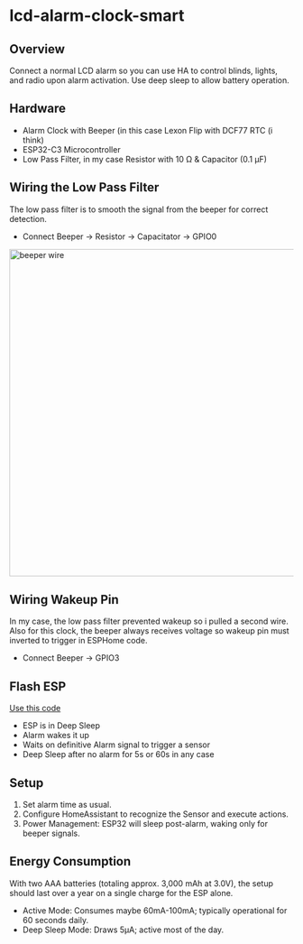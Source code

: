# lcd-alarm-clock-smart

## Overview
Connect a normal LCD alarm so you can use HA to control blinds, lights, and radio upon alarm activation. Use deep sleep to allow battery operation.

## Hardware

- Alarm Clock with Beeper (in this case Lexon Flip with DCF77 RTC (i think)
- ESP32-C3 Microcontroller
- Low Pass Filter, in my case	Resistor with 10 Ω &	Capacitor (0.1 µF)

## Wiring the Low Pass Filter
The low pass filter is to smooth the signal from the beeper for correct detection.
-	Connect Beeper -> Resistor -> Capacitator -> GPIO0
<img width="580" alt="beeper wire" src="https://github.com/chriopter/lcd-alarm-clock-smart/assets/82179548/7b11c165-08b4-4768-8eab-e89434ca4ece">

## Wiring Wakeup Pin
In my case, the low pass filter prevented wakeup so i pulled a second wire. Also for this clock, the beeper always receives voltage so wakeup pin must inverted to trigger in ESPHome code.
- Connect Beeper -> GPIO3

## Flash ESP
[Use this code](Wecker.yaml)
- ESP is in Deep Sleep
- Alarm wakes it up
- Waits on definitive Alarm signal to trigger a sensor
- Deep Sleep after no alarm for 5s or 60s in any case

## Setup

1.	Set alarm time as usual.
2.	Configure HomeAssistant to recognize the Sensor and execute actions.
3.	Power Management: ESP32 will sleep post-alarm, waking only for beeper signals.

## Energy Consumption
With two AAA batteries (totaling approx. 3,000 mAh at 3.0V), the setup should last over a year on a single charge for the ESP alone.
- Active Mode: Consumes maybe 60mA-100mA; typically operational for 60 seconds daily.
- Deep Sleep Mode: Draws 5µA; active most of the day.
